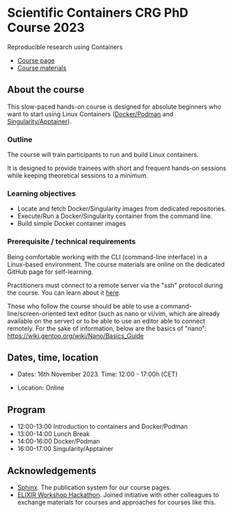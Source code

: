# Scientific Containers CRG PhD Course 2023

Reproducible research using Containers

* [Course page](https://github.com/biocorecrg/PhD_course_containers_2023)
* [Course materials](https://biocorecrg.github.io/PhD_course_containers_2023)


## About the course

This slow-paced hands-on course is designed for absolute beginners who want to start using Linux Containers ([Docker/Podman](https://podman.io/) and [Singularity/Apptainer](https://www.apptainer.org/)).

### Outline

The course will train participants to run and build Linux containers.

It is designed to provide trainees with short and frequent hands-on sessions while keeping theoretical sessions to a minimum.


### Learning objectives

* Locate and fetch Docker/Singularity images from dedicated repositories.
* Execute/Run a Docker/Singularity container from the command line.
* Build simple Docker container images

### Prerequisite / technical requirements

Being comfortable working with the CLI (command-line interface) in a Linux-based environment.
The course materials are online on the dedicated GitHub page for self-learning.

Practitioners must connect to a remote server via the "ssh" protocol during the course. You can learn about it [here](https://www.hostinger.com/tutorials/ssh-tutorial-how-does-ssh-work).

Those who follow the course should be able to use a command-line/screen-oriented text editor (such as nano or vi/vim, which are already available on the server) or to be able to use an editor able to connect remotely. For the sake of information, below are the basics of "nano":
https://wiki.gentoo.org/wiki/Nano/Basics_Guide

## Dates, time, location

* Dates: 16th November 2023. Time: 12:00 - 17:00h (CET)

* Location: Online
## Program

* 12:00-13:00 Introduction to containers and Docker/Podman
* 13:00-14:00 Lunch Break
* 14:00-16:00 Docker/Podman
* 16:00-17:00 Singularity/Apptainer

## Acknowledgements

* [Sphinx](https://www.sphinx-doc.org/). The publication system for our course pages.
* [ELIXIR Workshop Hackathon](https://github.com/vibbits/containers-workflow-hackathon). Joined initiative with other colleagues to exchange materials for courses and approaches for courses like this.
